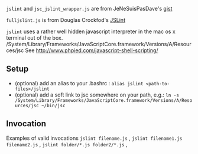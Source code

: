 `jslint` and `jsc_jslint_wrapper.js` are from JeNeSuisPasDave's [gist](https://gist.github.com/2064959)

`fulljslint.js` is from Douglas Crockfod's [JSLint](https://github.com/douglascrockford/JSLint)

`jslint` uses a rather well hidden javascript interpreter in the mac os x terminal out of the box. /System/Library/Frameworks/JavaScriptCore.framework/Versions/A/Resources/jsc
See <http://www.phpied.com/javascript-shell-scripting/>


## Setup ##
* (optional) add an alias to your .bashrc : `alias jslint <path-to-files>/jslint`
* (optional) add a soft link to jsc somewhere on your path, e.g.: `ln -s /System/Library/Frameworks/JavaScriptCore.framework/Versions/A/Resources/jsc ~/bin/jsc`

## Invocation ##
Examples of valid invocations
 `jslint filename.js` ,
 `jslint filename1.js filename2.js` ,
 `jslint folder/*.js folder2/*.js` ,